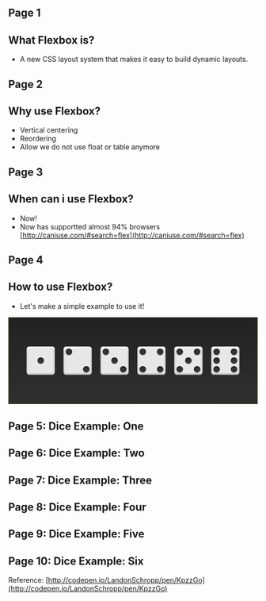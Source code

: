 Page 1
---
## What Flexbox is?

- A new CSS layout system that makes it easy to build dynamic layouts. 						


Page 2
---
## Why use Flexbox?

- Vertical centering
- Reordering								
- Allow we do not use float or table anymore 


Page 3
---
## When can i use Flexbox?
	
- Now!
- Now has supportted almost 94% browsers [http://caniuse.com/#search=flex](http://caniuse.com/#search=flex)


Page 4
---
## How to use Flexbox?
	
- Let's make a simple example to use it!
	
![dices](./assets/all-faces.png)

Page 5: Dice Example: One
---

Page 6: Dice Example: Two
---

Page 7: Dice Example: Three
---
Page 8: Dice Example: Four
---

Page 9: Dice Example: Five
---

Page 10: Dice Example: Six
---


Reference: [http://codepen.io/LandonSchropp/pen/KpzzGo](http://codepen.io/LandonSchropp/pen/KpzzGo)
